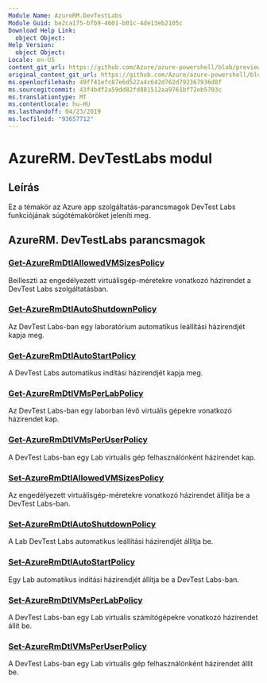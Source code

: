 ```yaml
---
Module Name: AzureRM.DevTestLabs
Module Guid: be2ca175-bfb9-4601-b01c-4de13eb2105c
Download Help Link:
  object Object: 
Help Version:
  object Object: 
Locale: en-US
content_git_url: https://github.com/Azure/azure-powershell/blob/preview/src/ResourceManager/DevTestLabs/Commands.DevTestLabs/help/AzureRM.DevTestLabs.md
original_content_git_url: https://github.com/Azure/azure-powershell/blob/preview/src/ResourceManager/DevTestLabs/Commands.DevTestLabs/help/AzureRM.DevTestLabs.md
ms.openlocfilehash: 49ff41efc87e6d522a4c642d762d792367936d8f
ms.sourcegitcommit: 43f4bdf2a59dd82fd881512aa9761bf72eb5703c
ms.translationtype: MT
ms.contentlocale: hu-HU
ms.lasthandoff: 04/23/2019
ms.locfileid: "93657712"
---
```

# AzureRM. DevTestLabs modul
## Leírás
Ez a témakör az Azure app szolgáltatás-parancsmagok DevTest Labs funkciójának súgótémaköröket jeleníti meg.

## AzureRM. DevTestLabs parancsmagok
### [Get-AzureRmDtlAllowedVMSizesPolicy](Get-AzureRmDtlAllowedVMSizesPolicy.md)
Beilleszti az engedélyezett virtuálisgép-méretekre vonatkozó házirendet a DevTest Labs szolgáltatásban.

### [Get-AzureRmDtlAutoShutdownPolicy](Get-AzureRmDtlAutoShutdownPolicy.md)
Az DevTest Labs-ban egy laboratórium automatikus leállítási házirendjét kapja meg.

### [Get-AzureRmDtlAutoStartPolicy](Get-AzureRmDtlAutoStartPolicy.md)
A DevTest Labs automatikus indítási házirendjét kapja meg.

### [Get-AzureRmDtlVMsPerLabPolicy](Get-AzureRmDtlVMsPerLabPolicy.md)
Az DevTest Labs-ban egy laborban lévő virtuális gépekre vonatkozó házirendet kap.

### [Get-AzureRmDtlVMsPerUserPolicy](Get-AzureRmDtlVMsPerUserPolicy.md)
A DevTest Labs-ban egy Lab virtuális gép felhasználónként házirendet kap.

### [Set-AzureRmDtlAllowedVMSizesPolicy](Set-AzureRmDtlAllowedVMSizesPolicy.md)
Az engedélyezett virtuálisgép-méretekre vonatkozó házirendet állítja be a DevTest Labs-ban.

### [Set-AzureRmDtlAutoShutdownPolicy](Set-AzureRmDtlAutoShutdownPolicy.md)
A Lab DevTest Labs automatikus leállítási házirendjét állítja be.

### [Set-AzureRmDtlAutoStartPolicy](Set-AzureRmDtlAutoStartPolicy.md)
Egy Lab automatikus indítási házirendjét állítja be a DevTest Labs-ban.

### [Set-AzureRmDtlVMsPerLabPolicy](Set-AzureRmDtlVMsPerLabPolicy.md)
A DevTest Labs-ban egy Lab virtuális számítógépekre vonatkozó házirendet állít be.

### [Set-AzureRmDtlVMsPerUserPolicy](Set-AzureRmDtlVMsPerUserPolicy.md)
A DevTest Labs-ban egy Lab virtuális gép felhasználónként házirendet állít be.

